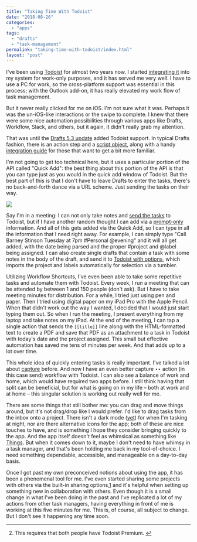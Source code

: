 ```yaml
---
title: "Taking Time With Todoist"
date: "2018-08-26"
categories: 
  - "apps"
tags: 
  - "drafts"
  - "task-management"
permalink: "taking-time-with-todoist/index.html"
layout: "post"
---
```


I've been using [Todoist](https://itunes.apple.com/us/app/id572688855?at=1001l4VZ) for almost two years now. I started [integrating it](https://www.nahumck.me/bifurcation/) into my system for work-only purposes, and it has served me very well. I have to use a PC for work, so the cross-platform support was essential in this process; with the Outlook add-on, it has really elevated my work flow of task management.

But it never really clicked for me on iOS. I'm not sure what it was. Perhaps it was the un-iOS-like interactions or the swipe to complete. I knew that there were some nice automation possibilities through various apps like Drafts, Workflow, Slack, and others, but it again, it didn't really grab my attention.

That was until the [Drafts 5.3 update](http://getdrafts.com/changelog.html) added Todoist support. In typical Drafts fashion, there is an action step and a [script object](http://reference.getdrafts.com/objects/Todoist.html), along with a handy [integration guide](https://forums.getdrafts.com/t/using-todoist-with-drafts/1845) for those that want to get a bit more familiar.

I'm not going to get too technical here, but it uses a particular portion of the API called "Quick Add": the best thing about this portion of the API is that you can type just as you would in the quick add window of Todoist. But the best part of this is that I don't have to leave Drafts to enter the tasks, there's no back-and-forth dance via a URL scheme. Just sending the tasks on their way.

[![](/images/Todoist-Quick-Add.png)](https://www.nahumck.me/wp-content/uploads/2018/08/Todoist-Quick-Add.png)

Say I'm in a meeting: I can not only take notes and [send the tasks](https://actions.getdrafts.com/a/1OQ) to Todoist, but if I have another random thought I can add via a [prompt-only](https://actions.getdrafts.com/a/1MM) information. And all of this gets added via the Quick Add, so I can type in all the information that I need right away. For example, I can simply type "Call Barney Stinson Tuesday at 7pm #Personal @evening" and it will all get added, with the date being parsed and the proper #project and @label being assigned. I can also create single drafts that contain a task with some notes in the body of the draft, and send it to [Todoist with options](http://actions.getdrafts.com/a/1MW), which imports the project and labels automatically for selection via a tumbler.

Utilizing Workflow Shortcuts, I've even been able to take some repetitive tasks and automate them with Todoist. Every week, I run a meeting that can be attended by between 1 and 150 people (don't ask). But I have to take meeting minutes for distribution. For a while, I tried just using pen and paper. Then I tried using digital paper on my iPad Pro with the Apple Pencil. When that didn't work out the way I wanted, I decided that I would just start typing them out. So when I run the meeting, I present everything from my laptop and take notes on my iPad. At the end of the meeting, I can tap a single action that sends the `[[title]]` line along with the HTML-formatted text to create a PDF and save that PDF as an attachment to a task in Todoist with today's date and the project assigned. This small but effective automation has saved me tens of minutes per week. And that adds up to a lot over time.

This whole idea of quickly entering tasks is really important. I've talked a lot about [capture](https://www.nahumck.me/trusted-capture-with-drafts/) before. And now I have an even better capture ‣‣ action (in this case send) workflow with Todoist. I can also see a balance of work and home, which would have required two apps before. I still think having that split can be beneficial, but for what is going on in my life – both at work and at home – this singular solution is working out really well for me.

There are some things that still bother me: you can drag and move things around, but it's not drag/drop like I would prefer. I'd like to drag tasks from the inbox onto a project. There isn't a dark mode ([yet](https://twitter.com/amix3k/status/1031853841422139392)) for when I'm tasking at night, nor are there alternative icons for the app; both of these are nice touches to have, and is something I hope they consider bringing quickly to the app. And the app itself doesn't feel as whimsical as something like [Things](https://itunes.apple.com/us/app/id904237743?at=1001l4VZ). But when it comes down to it, maybe I don't need to have whimsy in a task manager, and that's been holding me back in my tool-of-choice. I need something dependable, accessible, and manageable on a day-to-day basis.

Once I got past my own preconceived notions about using the app, it has been a phenomenal tool for me. I've even started sharing some projects with others via the built-in sharing options,[1](#fn-1427-options) and it's helpful when setting up something new in collaboration with others. Even though it is a small change in what I've been doing in the past and I've replicated a lot of my actions from other task managers, having everything in front of me is working at this five minutes for me. This is, of course, all subject to change. But I don't see it happening any time soon.

* * *

2. This requires that both people have Todoist Premium. [↩](#fnref-1427-options)
